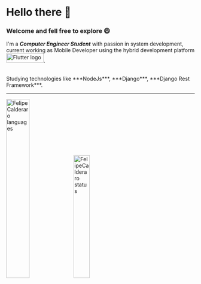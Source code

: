# Hello there 👋

### Welcome and fell free to explore 😄
I'm a ***Computer Engineer Student*** with passion in system development, current working as Mobile Developer using the hybrid development platform <img alt="Flutter logo" height="25" width="100" class="align-middle" src="https://flutter.dev/assets/flutter-lockup-1caf6476beed76adec3c477586da54de6b552b2f42108ec5bc68dc63bae2df75.png">.

<br>
Studying technologies like ***NodeJs***, ***Django***, ***Django Rest Framework***.


<hr>
<img alt="FelipeCalderaro languages" width="35%" src="https://github-readme-stats.vercel.app/api?username=felipecalderaro&show_icons=true&theme=dracula"/>
<img alt="FelipeCalderaro status" width="29%" src="https://github-readme-stats.vercel.app/api/top-langs/?username=felipecalderaro&layout=compact&theme=dracula"/>


<!--
**FelipeCalderaro/FelipeCalderaro** is a ✨ _special_ ✨ repository because its `README.md` (this file) appears on your GitHub profile.

Here are some ideas to get you started:

- 🔭 I’m currently working on ...
- 🌱 I’m currently learning ...
- 👯 I’m looking to collaborate on ...
- 🤔 I’m looking for help with ...
- 💬 Ask me about ...
- 📫 How to reach me: ...
- 😄 Pronouns: ...
- ⚡ Fun fact: ...
-->
